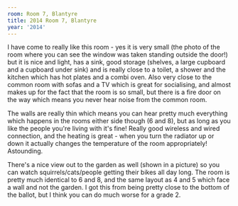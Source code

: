 ```yaml
---
room: Room 7, Blantyre
title: 2014 Room 7, Blantyre
year: '2014'
---
```


I have come to really like this room - yes it is very small (the photo of the room where you can see the window was taken standing outside the door!) but it is nice and light, has a sink, good storage (shelves, a large cupboard and a cupboard under sink) and is really close to a toilet, a shower and the kitchen which has hot plates and a combi oven. Also very close to the common room with sofas and a TV which is great for socialising, and almost makes up for the fact that the room is so small, but there is a fire door on the way which means you never hear noise from the common room. 

The walls are really thin which means you can hear pretty much everything which happens in the rooms either side though (6 and 8), but as long as you like the people you're living with it's fine! Really good wireless and wired connection, and the heating is great - when you turn the radiator up or down it actually changes the temperature of the room appropriately! Astounding. 

There's a nice view out to the garden as well (shown in a picture) so you can watch squirrels/cats/people getting their bikes all day long. The room is pretty much identical to 6 and 8, and the same layout as 4 and 5 which face a wall and not the garden. I got this from being pretty close to the bottom of the ballot, but I think you can do much worse for a grade 2.
